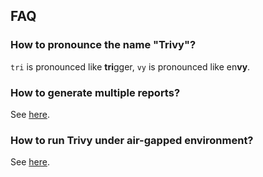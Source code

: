 ## FAQ

### How to pronounce the name "Trivy"?

`tri` is pronounced like **tri**gger, `vy` is pronounced like en**vy**.

### How to generate multiple reports?
See [here](../docs/configuration/reporting.md#converting).

### How to run Trivy under air-gapped environment?
See [here](../docs/advanced/air-gap.md).